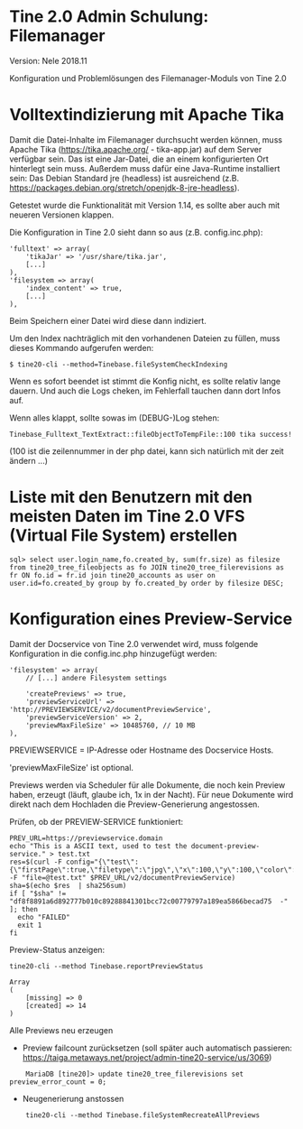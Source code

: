Tine 2.0 Admin Schulung: Filemanager
=================

Version: Nele 2018.11

Konfiguration und Problemlösungen des Filemanager-Moduls von Tine 2.0

Volltextindizierung mit Apache Tika
=================

Damit die Datei-Inhalte im Filemanager durchsucht werden können, muss Apache Tika (https://tika.apache.org/ - tika-app.jar)
 auf dem Server verfügbar sein. Das ist eine Jar-Datei, die an einem konfigurierten
 Ort hinterlegt sein muss. Außerdem muss dafür eine Java-Runtime installiert sein:
 Das Debian Standard jre (headless) ist ausreichend (z.B. https://packages.debian.org/stretch/openjdk-8-jre-headless).

Getestet wurde die Funktionalität mit Version 1.14, es sollte aber auch mit neueren Versionen klappen.

Die Konfiguration in Tine 2.0 sieht dann so aus (z.B. config.inc.php):

    'fulltext' => array(
        'tikaJar' => '/usr/share/tika.jar',
        [...]
    ),
    'filesystem => array(
        'index_content' => true,
        [...]
    ), 

Beim Speichern einer Datei wird diese dann indiziert.

Um den Index nachträglich mit den vorhandenen Dateien zu füllen, muss dieses Kommando aufgerufen werden:

    $ tine20-cli --method=Tinebase.fileSystemCheckIndexing

Wenn es sofort beendet ist stimmt die Konfig nicht,  es sollte relativ lange dauern. Und auch die Logs cheken,
 im Fehlerfall tauchen dann dort Infos auf.

Wenn alles klappt, sollte sowas im (DEBUG-)Log stehen:

    Tinebase_Fulltext_TextExtract::fileObjectToTempFile::100 tika success!

(100 ist die zeilennummer in der php datei, kann sich natürlich mit der zeit ändern ...)

Liste mit den Benutzern mit den meisten Daten im Tine 2.0 VFS (Virtual File System) erstellen
=====

    sql> select user.login_name,fo.created_by, sum(fr.size) as filesize from tine20_tree_fileobjects as fo JOIN tine20_tree_filerevisions as fr ON fo.id = fr.id join tine20_accounts as user on user.id=fo.created_by group by fo.created_by order by filesize DESC;

Konfiguration eines Preview-Service
=====

Damit der Docservice von Tine 2.0 verwendet wird, muss folgende Konfiguration in die config.inc.php
 hinzugefügt werden:

    'filesystem' => array(
        // [...] andere Filesystem settings
        
        'createPreviews' => true,
        'previewServiceUrl' => 'http://PREVIEWSERVICE/v2/documentPreviewService',
        'previewServiceVersion' => 2,
        'previewMaxFileSize' => 10485760, // 10 MB
    ),

PREVIEWSERVICE = IP-Adresse oder Hostname des Docservice Hosts.

'previewMaxFileSize' ist optional.

Previews werden via Scheduler für alle Dokumente, die noch kein Preview haben, erzeugt
 (läuft, glaube ich, 1x in der Nacht). Für neue Dokumente wird direkt nach dem Hochladen
 die Preview-Generierung angestossen.

Prüfen, ob der PREVIEW-SERVICE funktioniert:

    PREV_URL=https://previewservice.domain
    echo "This is a ASCII text, used to test the document-preview-service." > test.txt
    res=$(curl -F config="{\"test\": {\"firstPage\":true,\"filetype\":\"jpg\",\"x\":100,\"y\":100,\"color\":false}}" -F "file=@test.txt" $PREV_URL/v2/documentPreviewService)
    sha=$(echo $res  | sha256sum)
    if [ "$sha" != "df8f8891a6d892777b010c89288841301bcc72c00779797a189ea5866becad75  -" ]; then
      echo "FAILED"
      exit 1
    fi

Preview-Status anzeigen:

    tine20-cli --method Tinebase.reportPreviewStatus
    
    Array
    (
        [missing] => 0
        [created] => 14
    )

Alle Previews neu erzeugen

- Preview failcount zurücksetzen (soll später auch automatisch passieren: https://taiga.metaways.net/project/admin-tine20-service/us/3069)
```
    MariaDB [tine20]> update tine20_tree_filerevisions set preview_error_count = 0;
```
- Neugenerierung anstossen

```
    tine20-cli --method Tinebase.fileSystemRecreateAllPreviews
```
